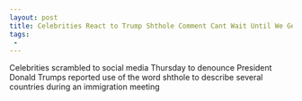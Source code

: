 ```yaml
---
layout: post
title: Celebrities React to Trump Shthole Comment Cant Wait Until We Get Rid of This Shthole President
tags:
 -
---
```

Celebrities scrambled to social media Thursday to denounce President Donald Trumps reported use of the word shthole to describe several countries during an immigration meeting
